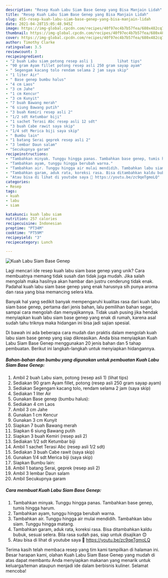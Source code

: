 ```yaml
---
description: "Resep Kuah Labu Siam Base Genep yang Bisa Manjain Lidah"
title: "Resep Kuah Labu Siam Base Genep yang Bisa Manjain Lidah"
slug: 455-resep-kuah-labu-siam-base-genep-yang-bisa-manjain-lidah
date: 2021-04-28T15:05:48.945Z
image: https://img-global.cpcdn.com/recipes/40f97ec4b7b57fea/680x482cq70/kuah-labu-siam-base-genep-foto-resep-utama.jpg
thumbnail: https://img-global.cpcdn.com/recipes/40f97ec4b7b57fea/680x482cq70/kuah-labu-siam-base-genep-foto-resep-utama.jpg
cover: https://img-global.cpcdn.com/recipes/40f97ec4b7b57fea/680x482cq70/kuah-labu-siam-base-genep-foto-resep-utama.jpg
author: Timothy Clarke
ratingvalue: 3.5
reviewcount: 3
recipeingredient:
- "2 buah Labu siam potong resep asli 1           lihat tips"
- "90 gram Ayam fillet potong resep asli 250 gram sayap ayam"
- " Segengam kacang tolo rendam selama 2 jam saya skip"
- "1 liter Air"
- " Base genep bumbu halus"
- "4 cm Laos"
- "3 cm Jahe"
- "1 cm Kencur"
- "3 cm Kunyit"
- "7 buah Bawang merah"
- "6 siung Bawang putih"
- "3 buah Kemiri resep asli 2"
- "1/2 sdt Ketumbar biji"
- "1 sachet Terasi Abc resep asli 12 sdt"
- "3 buah Cabe rawit saya skip"
- "1/4 sdt Merica biji saya skip"
- " Bumbu lain"
- "1 batang Serai geprek resep asli 2"
- "3 lembar Daun salam"
- "Secukupnya garam"
recipeinstructions:
- "Tambahkan minyak. Tunggu hingga panas. Tambahkan base genep, tumis hingga harum."
- "Tambahkan ayam, tunggu hingga berubah warna."
- "Tambahkan air. Tunggu hingga air mulai mendidih. Tambahkan labu siam. Tunggu hingga matang."
- "Tambahkan garam, aduk rata, koreksi rasa. Bisa ditambahkan kaldu bubuk, sesuai selera. Bila rasa sudah pas, siap untuk disajikan 😊"
- "Atau bisa di lihat di youtube saya 🤭 https://youtu.be/zc9qeTgmoLQ"
categories:
- Resep
tags:
- kuah
- labu
- siam

katakunci: kuah labu siam 
nutrition: 257 calories
recipecuisine: Indonesian
preptime: "PT34M"
cooktime: "PT59M"
recipeyield: "3"
recipecategory: Lunch

---
```



![Kuah Labu Siam Base Genep](https://img-global.cpcdn.com/recipes/40f97ec4b7b57fea/680x482cq70/kuah-labu-siam-base-genep-foto-resep-utama.jpg)

Lagi mencari ide resep kuah labu siam base genep yang unik? Cara membuatnya memang tidak susah dan tidak juga mudah. Jika salah mengolah maka hasilnya akan hambar dan justru cenderung tidak enak. Padahal kuah labu siam base genep yang enak harusnya sih punya aroma dan rasa yang bisa memancing selera kita.

Banyak hal yang sedikit banyak mempengaruhi kualitas rasa dari kuah labu siam base genep, pertama dari jenis bahan, lalu pemilihan bahan segar, sampai cara mengolah dan menyajikannya. Tidak usah pusing jika hendak menyiapkan kuah labu siam base genep yang enak di rumah, karena asal sudah tahu triknya maka hidangan ini bisa jadi sajian spesial.




Di bawah ini ada beberapa cara mudah dan praktis dalam mengolah kuah labu siam base genep yang siap dikreasikan. Anda bisa menyiapkan Kuah Labu Siam Base Genep menggunakan 20 jenis bahan dan 5 tahap pembuatan. Berikut ini langkah-langkah untuk menyiapkan hidangannya.

<!--inarticleads1-->

##### Bahan-bahan dan bumbu yang digunakan untuk pembuatan Kuah Labu Siam Base Genep:

1. Ambil 2 buah Labu siam, potong (resep asli 1)           (lihat tips)
1. Sediakan 90 gram Ayam fillet, potong (resep asli 250 gram sayap ayam)
1. Sediakan  Segengam kacang tolo, rendam selama 2 jam (saya skip)
1. Sediakan 1 liter Air
1. Gunakan  Base genep (bumbu halus):
1. Sediakan 4 cm Laos
1. Ambil 3 cm Jahe
1. Gunakan 1 cm Kencur
1. Gunakan 3 cm Kunyit
1. Siapkan 7 buah Bawang merah
1. Siapkan 6 siung Bawang putih
1. Siapkan 3 buah Kemiri (resep asli 2)
1. Sediakan 1/2 sdt Ketumbar biji
1. Ambil 1 sachet Terasi Abc (resep asli 1/2 sdt)
1. Sediakan 3 buah Cabe rawit (saya skip)
1. Gunakan 1/4 sdt Merica biji (saya skip)
1. Siapkan  Bumbu lain:
1. Ambil 1 batang Serai, geprek (resep asli 2)
1. Ambil 3 lembar Daun salam
1. Ambil Secukupnya garam




<!--inarticleads2-->

##### Cara membuat Kuah Labu Siam Base Genep:

1. Tambahkan minyak. Tunggu hingga panas. Tambahkan base genep, tumis hingga harum.
1. Tambahkan ayam, tunggu hingga berubah warna.
1. Tambahkan air. Tunggu hingga air mulai mendidih. Tambahkan labu siam. Tunggu hingga matang.
1. Tambahkan garam, aduk rata, koreksi rasa. Bisa ditambahkan kaldu bubuk, sesuai selera. Bila rasa sudah pas, siap untuk disajikan 😊
1. Atau bisa di lihat di youtube saya 🤭 https://youtu.be/zc9qeTgmoLQ




Terima kasih telah membaca resep yang tim kami tampilkan di halaman ini. Besar harapan kami, olahan Kuah Labu Siam Base Genep yang mudah di atas dapat membantu Anda menyiapkan makanan yang menarik untuk keluarga/teman ataupun menjadi ide dalam berbisnis kuliner. Selamat mencoba!
